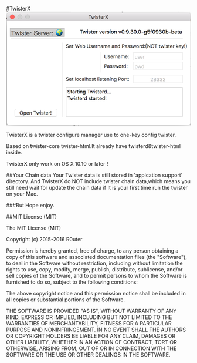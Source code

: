 #TwisterX
![Alt text](https://github.com/R0uter/TwisterX/raw/master/TwisterX/twister/twisterx.png)

TwisterX is a twister configure manager use to one-key config twister.

Based on twister-core twister-html.It already have twisterd&twister-html inside.

TwisterX only work on OS X 10.10 or later !

##Your Chain data
Your Twister data is still stored in 'applcation support' directory.
And TwisterX do NOT include twister chain data,which means you still need wait for update the chain data if It is your first time run the twister on your Mac. 

###But
Hope enjoy.

##MIT License (MIT)

The MIT License (MIT)

Copyright (c) 2015-2016 R0uter

Permission is hereby granted, free of charge, to any person obtaining a copy
of this software and associated documentation files (the "Software"), to deal
in the Software without restriction, including without limitation the rights
to use, copy, modify, merge, publish, distribute, sublicense, and/or sell
copies of the Software, and to permit persons to whom the Software is
furnished to do so, subject to the following conditions:

The above copyright notice and this permission notice shall be included in all
copies or substantial portions of the Software.

THE SOFTWARE IS PROVIDED "AS IS", WITHOUT WARRANTY OF ANY KIND, EXPRESS OR
IMPLIED, INCLUDING BUT NOT LIMITED TO THE WARRANTIES OF MERCHANTABILITY,
FITNESS FOR A PARTICULAR PURPOSE AND NONINFRINGEMENT. IN NO EVENT SHALL THE
AUTHORS OR COPYRIGHT HOLDERS BE LIABLE FOR ANY CLAIM, DAMAGES OR OTHER
LIABILITY, WHETHER IN AN ACTION OF CONTRACT, TORT OR OTHERWISE, ARISING FROM,
OUT OF OR IN CONNECTION WITH THE SOFTWARE OR THE USE OR OTHER DEALINGS IN THE
SOFTWARE.
